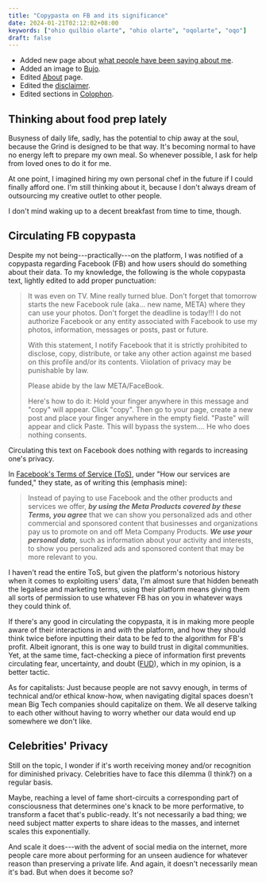 ```yaml
---
title: "Copypasta on FB and its significance"
date: 2024-01-21T02:12:02+08:00
keywords: ["ohio quilbio olarte", "ohio olarte", "oqolarte", "oqo"]
draft: false
---
```

- Added new page about [what people have been saying about me](/testi).
- Added an image to [Bujo](/bujo).
- Edited [About](/about) page.
- Edited the [disclaimer](/disclaimer).
- Edited sections in [Colophon](/site).

## Thinking about food prep lately

Busyness of daily life, sadly, has the potential to chip away at
the soul, because the Grind is designed to be that way. It's becoming normal to
have no energy left to prepare my own meal. So whenever possible, I ask
for help from loved ones to do it for me.

At one point, I imagined hiring my own personal chef in the future if I
could finally afford one. I'm still thinking about it, because I don't always
dream of outsourcing my creative outlet to other people.

I don't mind waking up to a decent breakfast from time to time, though.

## Circulating FB copypasta

Despite my not being---practically---on the platform, I was notified of
a copypasta regarding Facebook (FB) and how users should do something about
their data. To my knowledge, the following is the whole copypasta text,
lightly edited to add proper punctuation:

> It was even on TV.
> Mine really turned blue. Don't forget that tomorrow starts the new
> Facebook rule (aka... new name, META) where they can use your photos.
> Don't forget the deadline is today!!! I do not authorize Facebook or
> any entity associated with Facebook to use my photos, information,
> messages or posts, past or future.
> 
> With this statement, I notify Facebook that it is strictly prohibited
> to disclose, copy, distribute, or take any other action against me
> based on this profile and/or its contents. Viiolation of privacy may
> be punishable by law.
> 
> Please abide by the law META/FaceBook.
> 
> Here's how to do it:
> Hold your finger anywhere in this message and "copy" will
> appear. Click "copy". Then go to your page, create a new post
> and place your finger anywhere in the empty field. "Paste"
> will appear and click Paste. This will bypass the system....
> He who does nothing consents.

Circulating this text on Facebook does nothing with regards to
increasing one's privacy.

In [Facebook's Terms of Service (ToS)](https://www.facebook.com/legal/terms/),
under "How our services are funded," they state, as of writing this
(emphasis mine):

> Instead of paying to use Facebook and the other products and services
> we offer, ***by using the Meta Products covered by these Terms, you agree***
> that we can show you personalized ads and other commercial and
> sponsored content that businesses and organizations pay us to promote
> on and off Meta Company Products. ***We use your personal data***, such as
> information about your activity and interests, to show you
> personalized ads and sponsored content that may be more relevant to
> you.

I haven't read the entire ToS, but given the platform's notorious
history when it comes to exploiting users' data, I'm almost sure that
hidden beneath the legalese and marketing terms, using their platform
means giving them all sorts of permission to use whatever FB has on you
in whatever ways they could think of.

If there's any good in circulating the copypasta, it is in making more
people aware of their interactions in and *with* the platform, and how they should
think twice before inputting their data to be fed to the algorithm for
FB's profit. Albeit ignorant, this is one way to build trust in digital
communities. Yet, at the same time, fact-checking a piece of information
first prevents circulating fear, uncertainty, and doubt
([FUD](https://en.wikipedia.org/wiki/Fear,_uncertainty,_and_doubt)),
which in my opinion, is a better tactic.

As for capitalists:
Just because people are not savvy enough, in terms of technical and/or
ethical know-how, when navigating digital spaces
doesn't mean Big Tech companies should capitalize on them.
We all deserve talking to each other without having to worry whether our
data would end up somewhere we don't like.

## Celebrities' Privacy

Still on the topic, I wonder if it's worth receiving
money and/or recognition for diminished privacy. Celebrities have to face
this dilemma (I think?) on a regular basis.

Maybe, reaching a level of fame short-circuits a
corresponding part of consciousness that determines one's knack to be
more performative, to transform a facet that's public-ready.
It's not necessarily a bad thing;
we need subject matter experts to share ideas to the masses,
and internet scales this exponentially.

And scale it does---with the advent of social media on the internet,
more people care more about performing for an unseen audience for
whatever reason than preserving a private life.
And again, it doesn't necessarily mean it's bad.
But when does it become so?
